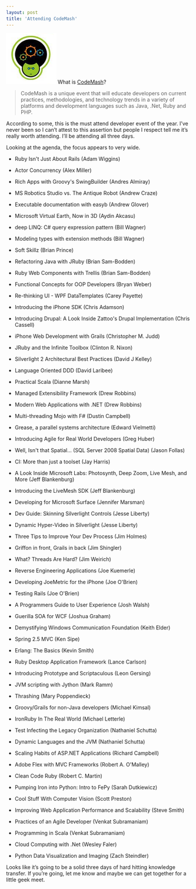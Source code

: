 ```yaml
---
layout: post
title: 'Attending CodeMash'
---
```

[![codemash](/cdn/images/blog/AttendingCodeMash_9068/codemash_thumb.png)](/cdn/images/blog/AttendingCodeMash_9068/codemash.png) What is [CodeMash](http://codemash.org)?

> CodeMash is a unique event that will educate developers on current practices, methodologies, and technology trends in a variety of platforms and development languages such as Java, .Net, Ruby and PHP.

According to some, this is the must attend developer event of the year. I’ve never been so I can’t attest to this assertion but people I respect tell me it’s really worth attending. I’ll be attending all three days.

Looking at the agenda, the focus appears to very wide.

* Ruby Isn't Just About Rails (Adam Wiggins)   
* Actor Concurrency (Alex Miller)   
* Rich Apps with Groovy's SwingBuilder (Andres Almiray)   
* MS Robotics Studio vs. The Antique Robot (Andrew Craze)   
* Executable documentation with easyb (Andrew Glover)   
* Microsoft Virtual Earth, Now in 3D (Aydin Akcasu)   
* deep LINQ: C# query expression pattern (Bill Wagner)   
* Modeling types with extension methods (Bill Wagner)   
* Soft Skillz (Brian Prince)   
* Refactoring Java with JRuby (Brian Sam-Bodden) 

* Ruby Web Components with Trellis (Brian Sam-Bodden)   
* Functional Concepts for OOP Developers (Bryan Weber)   
* Re-thinking UI - WPF DataTemplates (Carey Payette)   
* Introducing the iPhone SDK (Chris Adamson)   
* Introducing Drupal: A Look Inside Zattoo's Drupal Implementation (Chris Cassell)   
* iPhone Web Development with Grails (Christopher M. Judd)   
* JRuby and the Infinite Toolbox (Clinton R. Nixon)   
* Silverlight 2 Architectural Best Practices (David J Kelley)   
* Language Oriented DDD (David Laribee)   
* Practical Scala (Dianne Marsh) 

* Managed Extensibility Framework (Drew Robbins)   
* Modern Web Applications with .NET (Drew Robbins)   
* Multi-threading Mojo with F# (Dustin Campbell)   
* Grease, a parallel systems architecture (Edward Vielmetti)   
* Introducing Agile for Real World Developers (Greg Huber)   
* Well, Isn't that Spatial... (SQL Server 2008 Spatial Data) (Jason Follas)   
* CI: More than just a toolset (Jay Harris)   
* A Look Inside Microsoft Labs: Photosynth, Deep Zoom, Live Mesh, and More (Jeff Blankenburg)   
* Introducing the LiveMesh SDK (Jeff Blankenburg)   
* Developing for Microsoft Surface (Jennifer Marsman) 

* Dev Guide: Skinning Silverlight Controls (Jesse Liberty)   
* Dynamic Hyper-Video in Silverlight (Jesse Liberty)   
* Three Tips to Improve Your Dev Process (Jim Holmes)   
* Griffon in front, Grails in back (Jim Shingler)   
* What? Threads Are Hard? (Jim Weirich)   
* Reverse Engineering Applications (Joe Kuemerle)   
* Developing JoeMetric for the iPhone (Joe O'Brien)   
* Testing Rails (Joe O'Brien)   
* A Programmers Guide to User Experience (Josh Walsh)   
* Guerilla SOA for WCF (Joshua Graham) 

* Demystifying Windows Communication Foundation (Keith Elder)   
* Spring 2.5 MVC (Ken Sipe)   
* Erlang: The Basics (Kevin Smith)   
* Ruby Desktop Application Framework (Lance Carlson)   
* Introducing Prototype and Scriptaculous (Leon Gersing)   
* JVM scripting with Jython (Mark Ramm)   
* Thrashing (Mary Poppendieck)   
* Groovy/Grails for non-Java developers (Michael Kimsal)   
* IronRuby In The Real World (Michael Letterle)   
* Test Infecting the Legacy Organization (Nathaniel Schutta) 

* Dynamic Languages and the JVM (Nathaniel Schutta)   
* Scaling Habits of ASP.NET Applications (Richard Campbell)   
* Adobe Flex with MVC Frameworks (Robert A. O'Malley)   
* Clean Code Ruby (Robert C. Martin)   
* Pumping Iron into Python: Intro to FePy (Sarah Dutkiewicz)   
* Cool Stuff With Computer Vision (Scott Preston)   
* Improving Web Application Performance and Scalability (Steve Smith)   
* Practices of an Agile Developer (Venkat Subramaniam)   
* Programming in Scala (Venkat Subramaniam)   
* Cloud Computing with .Net (Wesley Faler)   
* Python Data Visualization and Imaging (Zach Steindler) 

Looks like it’s going to be a solid three days of hard hitting knowledge transfer. If you’re going, let me know and maybe we can get together for a little geek meet.
